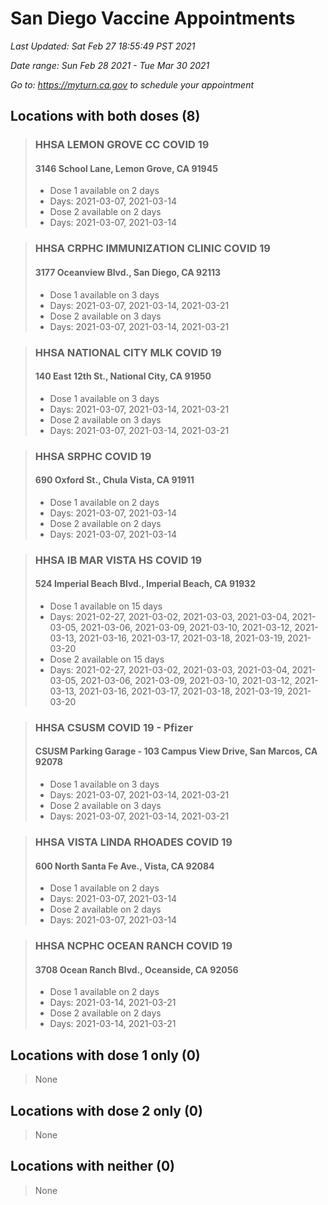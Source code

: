 # San Diego Vaccine Appointments
*Last Updated: Sat Feb 27 18:55:49 PST 2021*

*Date range: Sun Feb 28 2021 - Tue Mar 30 2021*

*Go to: <https://myturn.ca.gov> to schedule your appointment*


## Locations with both doses (8)

>### HHSA LEMON GROVE CC COVID 19
>#### 3146 School Lane, Lemon Grove, CA 91945
>- Dose 1 available on 2 days
>  - Days: 2021-03-07, 2021-03-14
>- Dose 2 available on 2 days
>  - Days: 2021-03-07, 2021-03-14

>### HHSA CRPHC IMMUNIZATION CLINIC COVID 19
>#### 3177 Oceanview Blvd., San Diego, CA 92113
>- Dose 1 available on 3 days
>  - Days: 2021-03-07, 2021-03-14, 2021-03-21
>- Dose 2 available on 3 days
>  - Days: 2021-03-07, 2021-03-14, 2021-03-21

>### HHSA NATIONAL CITY MLK COVID 19
>#### 140 East 12th St., National City, CA 91950
>- Dose 1 available on 3 days
>  - Days: 2021-03-07, 2021-03-14, 2021-03-21
>- Dose 2 available on 3 days
>  - Days: 2021-03-07, 2021-03-14, 2021-03-21

>### HHSA SRPHC COVID 19
>#### 690 Oxford St., Chula Vista, CA 91911
>- Dose 1 available on 2 days
>  - Days: 2021-03-07, 2021-03-14
>- Dose 2 available on 2 days
>  - Days: 2021-03-07, 2021-03-14

>### HHSA IB MAR VISTA HS COVID 19
>#### 524 Imperial Beach Blvd., Imperial Beach, CA 91932
>- Dose 1 available on 15 days
>  - Days: 2021-02-27, 2021-03-02, 2021-03-03, 2021-03-04, 2021-03-05, 2021-03-06, 2021-03-09, 2021-03-10, 2021-03-12, 2021-03-13, 2021-03-16, 2021-03-17, 2021-03-18, 2021-03-19, 2021-03-20
>- Dose 2 available on 15 days
>  - Days: 2021-02-27, 2021-03-02, 2021-03-03, 2021-03-04, 2021-03-05, 2021-03-06, 2021-03-09, 2021-03-10, 2021-03-12, 2021-03-13, 2021-03-16, 2021-03-17, 2021-03-18, 2021-03-19, 2021-03-20

>### HHSA CSUSM COVID 19 - Pfizer
>#### CSUSM Parking Garage - 103 Campus View Drive, San Marcos, CA 92078
>- Dose 1 available on 3 days
>  - Days: 2021-03-07, 2021-03-14, 2021-03-21
>- Dose 2 available on 3 days
>  - Days: 2021-03-07, 2021-03-14, 2021-03-21

>### HHSA VISTA LINDA RHOADES COVID 19
>#### 600 North Santa Fe Ave., Vista, CA 92084
>- Dose 1 available on 2 days
>  - Days: 2021-03-07, 2021-03-14
>- Dose 2 available on 2 days
>  - Days: 2021-03-07, 2021-03-14

>### HHSA NCPHC OCEAN RANCH COVID 19
>#### 3708 Ocean Ranch Blvd., Oceanside, CA 92056
>- Dose 1 available on 2 days
>  - Days: 2021-03-14, 2021-03-21
>- Dose 2 available on 2 days
>  - Days: 2021-03-14, 2021-03-21

## Locations with dose 1 only (0)

>None

## Locations with dose 2 only (0)

>None

## Locations with neither (0)

>None

